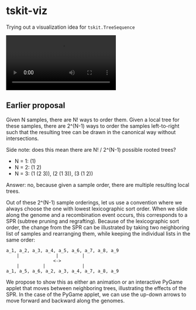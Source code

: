 # tskit-viz

Trying out a visualization idea for `tskit.TreeSequence`

![Demo video](static/tskit-viz-demo.mp4?raw=true)

## Earlier proposal

Given N samples, there are N! ways to order them. Given a local tree for these samples, there are 2^(N-1) ways to order the samples left-to-right such that the resulting tree can be drawn in the canonical way without intersections.

Side note: does this mean there are N! / 2^(N-1) possible rooted trees?
- N = 1: (1)
- N = 2: (1 2)
- N = 3: (1 (2 3)), (2 (1 3)), (3 (1 2))

Answer: no, because given a sample order, there are multiple resulting local trees.

Out of these 2^(N-1) sample orderings, let us use a convention where we always choose the one with lowest lexicographic sort order. When we slide along the genome and a recombination event occurs, this corresponds to a SPR (subtree pruning and regrafting). Because of the lexicographic sort order, the change from the SPR can be illustrated by taking two neighboring list of samples and rearranging them, while keeping the individual lists in the same order:
```
a_1, a_2, a_3, a_4, a_5, a_6, a_7, a_8, a_9
    |              |         |
                  <->
    |         |              |
a_1, a_5, a_6, a_2, a_3, a_4, a_7, a_8, a_9
```

We propose to show this as either an animation or an interactive PyGame applet that moves between neighboring trees, illustrating the effects of the SPR. In the case of the PyGame applet, we can use the up-down arrows to move forward and backward along the genomes.
